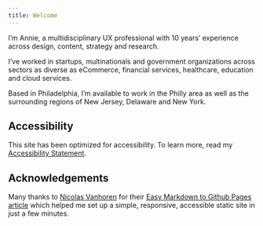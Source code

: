 ```yaml
---
title: Welcome
---
```


<link rel="stylesheet" href="style.css">

I’m Annie, a multidisciplinary UX professional with 10 years’ experience across design, content, strategy and research.

I’ve worked in startups, multinationals and government organizations across sectors as diverse as eCommerce, financial services, healthcare, education and cloud services. 

Based in Philadelphia, I’m available to work in the Philly area as well as the surrounding regions of New Jersey, Delaware and New York.

## Accessibility

This site has been optimized for accessibility. To learn more, read my [Accessibility Statement](accessibility-statement1.md).

## Acknowledgements

Many thanks to [Nicolas Vanhoren](https://github.com/nicolas-van) for their [Easy Markdown to Github Pages article](https://nicolas-van.github.io/easy-markdown-to-github-pages/) which helped me set up a simple, responsive, accessible static site in just a few minutes.
